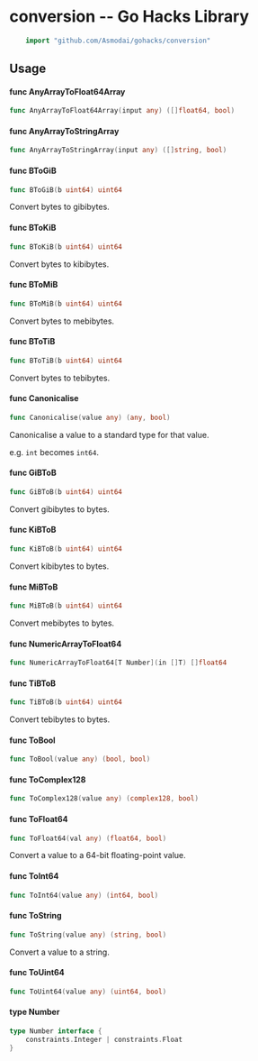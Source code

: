 <!-- -*- Mode: gfm; auto-fill: t; fill-column: 78; -*- -->

# conversion -- Go Hacks Library

```go
    import "github.com/Asmodai/gohacks/conversion"
```

## Usage

#### func  AnyArrayToFloat64Array

```go
func AnyArrayToFloat64Array(input any) ([]float64, bool)
```

#### func  AnyArrayToStringArray

```go
func AnyArrayToStringArray(input any) ([]string, bool)
```

#### func  BToGiB

```go
func BToGiB(b uint64) uint64
```
Convert bytes to gibibytes.

#### func  BToKiB

```go
func BToKiB(b uint64) uint64
```
Convert bytes to kibibytes.

#### func  BToMiB

```go
func BToMiB(b uint64) uint64
```
Convert bytes to mebibytes.

#### func  BToTiB

```go
func BToTiB(b uint64) uint64
```
Convert bytes to tebibytes.

#### func  Canonicalise

```go
func Canonicalise(value any) (any, bool)
```
Canonicalise a value to a standard type for that value.

e.g. `int` becomes `int64`.

#### func  GiBToB

```go
func GiBToB(b uint64) uint64
```
Convert gibibytes to bytes.

#### func  KiBToB

```go
func KiBToB(b uint64) uint64
```
Convert kibibytes to bytes.

#### func  MiBToB

```go
func MiBToB(b uint64) uint64
```
Convert mebibytes to bytes.

#### func  NumericArrayToFloat64

```go
func NumericArrayToFloat64[T Number](in []T) []float64
```

#### func  TiBToB

```go
func TiBToB(b uint64) uint64
```
Convert tebibytes to bytes.

#### func  ToBool

```go
func ToBool(value any) (bool, bool)
```

#### func  ToComplex128

```go
func ToComplex128(value any) (complex128, bool)
```

#### func  ToFloat64

```go
func ToFloat64(val any) (float64, bool)
```
Convert a value to a 64-bit floating-point value.

#### func  ToInt64

```go
func ToInt64(value any) (int64, bool)
```

#### func  ToString

```go
func ToString(value any) (string, bool)
```
Convert a value to a string.

#### func  ToUint64

```go
func ToUint64(value any) (uint64, bool)
```

#### type Number

```go
type Number interface {
	constraints.Integer | constraints.Float
}
```
